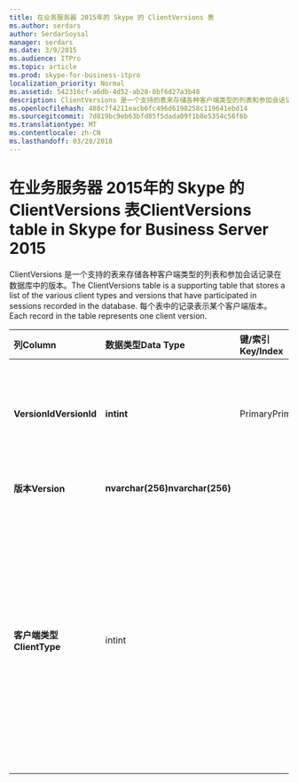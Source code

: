 ```yaml
---
title: 在业务服务器 2015年的 Skype 的 ClientVersions 表
ms.author: serdars
author: SerdarSoysal
manager: serdars
ms.date: 3/9/2015
ms.audience: ITPro
ms.topic: article
ms.prod: skype-for-business-itpro
localization_priority: Normal
ms.assetid: 542316cf-a6db-4d52-ab28-8bf6d27a3b48
description: ClientVersions 是一个支持的表来存储各种客户端类型的列表和参加会话记录在数据库中的版本。 每个表中的记录表示某个客户端版本。
ms.openlocfilehash: 488c7f4211eacb6fc496d6198258c119641ebd14
ms.sourcegitcommit: 7d819bc9eb63bfd85f5dada09f1b8e5354c56f6b
ms.translationtype: MT
ms.contentlocale: zh-CN
ms.lasthandoff: 03/28/2018
---
```

# <a name="clientversions-table-in-skype-for-business-server-2015"></a><span data-ttu-id="87436-104">在业务服务器 2015年的 Skype 的 ClientVersions 表</span><span class="sxs-lookup"><span data-stu-id="87436-104">ClientVersions table in Skype for Business Server 2015</span></span>
 
<span data-ttu-id="87436-105">ClientVersions 是一个支持的表来存储各种客户端类型的列表和参加会话记录在数据库中的版本。</span><span class="sxs-lookup"><span data-stu-id="87436-105">The ClientVersions table is a supporting table that stores a list of the various client types and versions that have participated in sessions recorded in the database.</span></span> <span data-ttu-id="87436-106">每个表中的记录表示某个客户端版本。</span><span class="sxs-lookup"><span data-stu-id="87436-106">Each record in the table represents one client version.</span></span>
  
|<span data-ttu-id="87436-107">**列**</span><span class="sxs-lookup"><span data-stu-id="87436-107">**Column**</span></span>|<span data-ttu-id="87436-108">**数据类型**</span><span class="sxs-lookup"><span data-stu-id="87436-108">**Data Type**</span></span>|<span data-ttu-id="87436-109">**键/索引**</span><span class="sxs-lookup"><span data-stu-id="87436-109">**Key/Index**</span></span>|<span data-ttu-id="87436-110">**详细信息**</span><span class="sxs-lookup"><span data-stu-id="87436-110">**Details**</span></span>|
|:-----|:-----|:-----|:-----|
|<span data-ttu-id="87436-111">**VersionId**</span><span class="sxs-lookup"><span data-stu-id="87436-111">**VersionId**</span></span> <br/> |<span data-ttu-id="87436-112">**int**</span><span class="sxs-lookup"><span data-stu-id="87436-112">**int**</span></span> <br/> |<span data-ttu-id="87436-113">Primary</span><span class="sxs-lookup"><span data-stu-id="87436-113">Primary</span></span>  <br/> |<span data-ttu-id="87436-114">标识此客户端的类型和版本的唯一编号。</span><span class="sxs-lookup"><span data-stu-id="87436-114">Unique number identifying this client type and version.</span></span>  <br/> |
|<span data-ttu-id="87436-115">**版本**</span><span class="sxs-lookup"><span data-stu-id="87436-115">**Version**</span></span> <br/> |<span data-ttu-id="87436-116">**nvarchar(256)**</span><span class="sxs-lookup"><span data-stu-id="87436-116">**nvarchar(256)**</span></span> <br/> ||<span data-ttu-id="87436-117">版本名称。</span><span class="sxs-lookup"><span data-stu-id="87436-117">Version name.</span></span>  <br/> |
|<span data-ttu-id="87436-118">**客户端类型**</span><span class="sxs-lookup"><span data-stu-id="87436-118">**ClientType**</span></span> <br/> |<span data-ttu-id="87436-119">int</span><span class="sxs-lookup"><span data-stu-id="87436-119">int</span></span>  <br/> ||<span data-ttu-id="87436-120">指定客户端会话中使用的类型。</span><span class="sxs-lookup"><span data-stu-id="87436-120">Specifies the type of client used in the session.</span></span> <span data-ttu-id="87436-121">[UserAgentDef 表](useragentdef.md)的详细信息，请参阅。</span><span class="sxs-lookup"><span data-stu-id="87436-121">See the [UserAgentDef table](useragentdef.md) for more information.</span></span> <br/> <span data-ttu-id="87436-122">在 Microsoft Lync Server 2013 引入了此字段。</span><span class="sxs-lookup"><span data-stu-id="87436-122">This field was introduced in Microsoft Lync Server 2013.</span></span>  <br/> |
   

